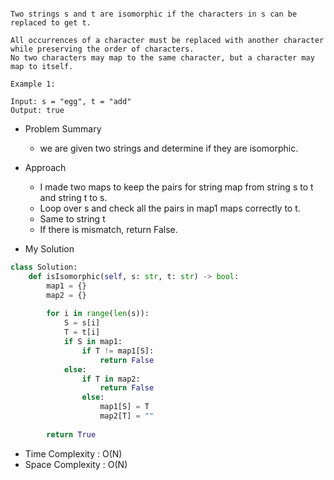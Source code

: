 ```Given two strings s and t, determine if they are isomorphic.

Two strings s and t are isomorphic if the characters in s can be replaced to get t.

All occurrences of a character must be replaced with another character while preserving the order of characters. 
No two characters may map to the same character, but a character may map to itself.
```
```
Example 1:

Input: s = "egg", t = "add"
Output: true
```

- Problem Summary
  - we are given two strings and determine if they are isomorphic.

- Approach
  - I made two maps to keep the pairs for string map from string s to t and string t to s.
  - Loop over s and check all the pairs in map1 maps correctly to t.
  - Same to string t
  - If there is mismatch, return False.




- My Solution
``` python
class Solution:
    def isIsomorphic(self, s: str, t: str) -> bool:    
        map1 = {}
        map2 = {}
        
        for i in range(len(s)):
            S = s[i]
            T = t[i]
            if S in map1:
                if T != map1[S]:
                    return False
            else:
                if T in map2:
                    return False
                else:
                    map1[S] = T
                    map2[T] = ""
                    
        return True
```

- Time Complexity : O(N)
- Space Complexity : O(N)

